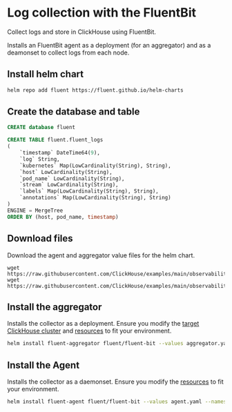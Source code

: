 # Log collection with the FluentBit

Collect logs and store in ClickHouse using FluentBit.

Installs an FluentBit agent as a deployment (for an aggregator) and as a deamonset to collect logs from each node.


## Install helm chart

```bash
helm repo add fluent https://fluent.github.io/helm-charts
```

## Create the database and table

```sql
CREATE database fluent

CREATE TABLE fluent.fluent_logs
(
    `timestamp` DateTime64(9),
    `log` String,
    `kubernetes` Map(LowCardinality(String), String),
    `host` LowCardinality(String),
    `pod_name` LowCardinality(String),
    `stream` LowCardinality(String),
    `labels` Map(LowCardinality(String), String),
    `annotations` Map(LowCardinality(String), String)
)
ENGINE = MergeTree
ORDER BY (host, pod_name, timestamp)
```

## Download files

Download the agent and aggregator value files for the helm chart.

```
wget https://raw.githubusercontent.com/ClickHouse/examples/main/observability/logs/kubernetes/fluentbit_to_fluentbit/agent.yaml
wget https://raw.githubusercontent.com/ClickHouse/examples/main/observability/logs/kubernetes/fluentbit_to_fluentbit/aggregator.yaml
```

## Install the aggregator

Installs the collector as a deployment. Ensure you modify the [target ClickHouse cluster]() and [resources]() to fit your environment.

```bash
helm install fluent-aggregator fluent/fluent-bit --values aggregator.yaml --namespace fluent --create-namespace
```

## Install the Agent

Installs the collector as a daemonset. Ensure you modify the [resources]() to fit your environment.

```bash
helm install fluent-agent fluent/fluent-bit --values agent.yaml --namespace fluent
```

